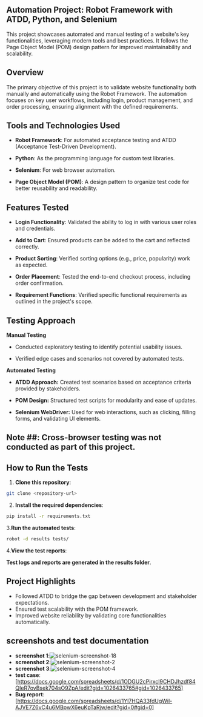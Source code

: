 ## Automation Project: Robot Framework with ATDD, Python, and Selenium

This project showcases automated and manual testing of a website's key functionalities, leveraging modern tools and best practices. It follows the Page Object Model (POM) design pattern for improved maintainability and scalability.

## Overview

The primary objective of this project is to validate website functionality both manually and automatically using the Robot Framework. The automation focuses on key user workflows, including login, product management, and order processing, ensuring alignment with the defined requirements.

## Tools and Technologies Used

- **Robot Framework**: For automated acceptance testing and ATDD (Acceptance Test-Driven Development).

- **Python**: As the programming language for custom test libraries.

- **Selenium**: For web browser automation.

- **Page Object Model (POM)**: A design pattern to organize test code for better reusability and readability.

## Features Tested

- **Login Functionality**: Validated the ability to log in with various user roles and credentials.

- **Add to Cart**: Ensured products can be added to the cart and reflected correctly.

- **Product Sorting**: Verified sorting options (e.g., price, popularity) work as expected.

- **Order Placement**: Tested the end-to-end checkout process, including order confirmation.

- **Requirement Functions**: Verified specific functional requirements as outlined in the project's scope.

## Testing Approach

**Manual Testing**

- Conducted exploratory testing to identify potential usability issues.

- Verified edge cases and scenarios not covered by automated tests.

**Automated Testing**

- **ATDD Approach:** Created test scenarios based on acceptance criteria provided by stakeholders.

- **POM Design:** Structured test scripts for modularity and ease of updates.

- **Selenium WebDriver:** Used for web interactions, such as clicking, filling forms, and validating UI elements.

## Note ##: Cross-browser testing was not conducted as part of this project.

## How to Run the Tests

1. **Clone this repository**:

```sh
git clone <repository-url>
```
2. **Install the required dependencies**:
```sh
pip install -r requirements.txt
```
3.**Run the automated tests**:
```sh
robot -d results tests/
```
4.**View the test reports**:

**Test logs and reports are generated in the results folder**.
## Project Highlights
- Followed ATDD to bridge the gap between development and stakeholder expectations.
- Ensured test scalability with the POM framework.
- Improved website reliability by validating core functionalities automatically.
## screenshots and test documentation
- **screenshot 1**:![selenium-screenshot-18](https://github.com/user-attachments/assets/99a680f0-5828-4122-be08-425d1d793f9d)
- **screenshot 2**:![selenium-screenshot-2](https://github.com/user-attachments/assets/42a2e175-1b20-4d15-baee-53c50c52b43e)
- **screenshot 3**:![selenium-screenshot-4](https://github.com/user-attachments/assets/d17fff2a-9c3d-46b4-998f-bb63211ef55d)
- **test case**:[https://docs.google.com/spreadsheets/d/1ODGU2cPirxcl9CHDJhzdf84QIeR7ovBsek704sO9ZpA/edit?gid=1026433765#gid=1026433765]
- **Bug report**:[https://docs.google.com/spreadsheets/d/1Yl7HQA33fdUgWil-AJVE7Z6vC4u6MBpwX6euKpTaRjw/edit?gid=0#gid=0]
